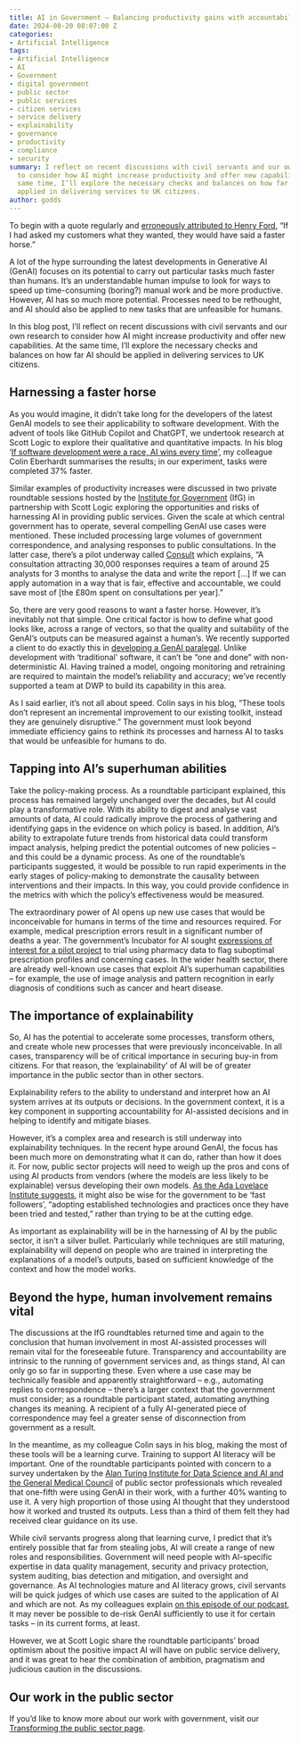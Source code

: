 ```yaml
---
title: AI in Government – Balancing productivity gains with accountability
date: 2024-08-20 08:07:00 Z
categories:
- Artificial Intelligence
tags:
- Artificial Intelligence
- AI
- Government
- digital government
- public sector
- public services
- citizen services
- service delivery
- explainability
- governance
- productivity
- compliance
- security
summary: I reflect on recent discussions with civil servants and our own research
  to consider how AI might increase productivity and offer new capabilities. At the
  same time, I’ll explore the necessary checks and balances on how far AI should be
  applied in delivering services to UK citizens.
author: godds
---
```


To begin with a quote regularly and [erroneously attributed to Henry Ford](https://quoteinvestigator.com/2011/07/28/ford-faster-horse/), “If I had asked my customers what they wanted, they would have said a faster horse.”

A lot of the hype surrounding the latest developments in Generative AI (GenAI) focuses on its potential to carry out particular tasks much faster than humans. It’s an understandable human impulse to look for ways to speed up time-consuming (boring?) manual work and be more productive. However, AI has so much more potential. Processes need to be rethought, and AI should also be applied to new tasks that are unfeasible for humans.

In this blog post, I’ll reflect on recent discussions with civil servants and our own research to consider how AI might increase productivity and offer new capabilities. At the same time, I’ll explore the necessary checks and balances on how far AI should be applied in delivering services to UK citizens.

## Harnessing a faster horse

As you would imagine, it didn’t take long for the developers of the latest GenAI models to see their applicability to software development. With the advent of tools like GitHub Copilot and ChatGPT, we undertook research at Scott Logic to explore their qualitative and quantitative impacts. In his blog ‘[If software development were a race, AI wins every time](https://blog.scottlogic.com/2023/12/18/software-development-ai-wins-the-race.html)’, my colleague Colin Eberhardt summarises the results; in our experiment, tasks were completed 37% faster.

Similar examples of productivity increases were discussed in two private roundtable sessions hosted by the [Institute for Government](https://www.instituteforgovernment.org.uk/) (IfG) in partnership with Scott Logic exploring the opportunities and risks of harnessing AI in providing public services. Given the scale at which central government has to operate, several compelling GenAI use cases were mentioned. These included processing large volumes of government correspondence, and analysing responses to public consultations. In the latter case, there’s a pilot underway called [Consult](https://ai.gov.uk/projects/consult/) which explains, “A consultation attracting 30,000 responses requires a team of around 25 analysts for 3 months to analyse the data and write the report \[...\] If we can apply automation in a way that is fair, effective and accountable, we could save most of \[the £80m spent on consultations per year\].”

So, there are very good reasons to want a faster horse. However, it’s inevitably not that simple. One critical factor is how to define what good looks like, across a range of vectors, so that the quality and suitability of the GenAI’s outputs can be measured against a human’s. We recently supported a client to do exactly this in [developing a GenAI paralegal](https://www.scottlogic.com/our-work/blinqx-building-genai-paralegal). Unlike development with ‘traditional’ software, it can’t be “one and done” with non-deterministic AI. Having trained a model, ongoing monitoring and retraining are required to maintain the model’s reliability and accuracy; we’ve recently supported a team at DWP to build its capability in this area.

As I said earlier, it’s not all about speed. Colin says in his blog, “These tools don’t represent an incremental improvement to our existing toolkit, instead they are genuinely disruptive.” The government must look beyond immediate efficiency gains to rethink its processes and harness AI to tasks that would be unfeasible for humans to do.

## Tapping into AI’s superhuman abilities

Take the policy-making process. As a roundtable participant explained, this process has remained largely unchanged over the decades, but AI could play a transformative role. With its ability to digest and analyse vast amounts of data, AI could radically improve the process of gathering and identifying gaps in the evidence on which policy is based. In addition, AI’s ability to extrapolate future trends from historical data could transform impact analysis, helping predict the potential outcomes of new policies – and this could be a dynamic process. As one of the roundtable’s participants suggested, it would be possible to run rapid experiments in the early stages of policy-making to demonstrate the causality between interventions and their impacts. In this way, you could provide confidence in the metrics with which the policy’s effectiveness would be measured.

The extraordinary power of AI opens up new use cases that would be inconceivable for humans in terms of the time and resources required. For example, medical prescription errors result in a significant number of deaths a year. The government’s Incubator for AI sought [expressions of interest for a pilot project](https://ai.gov.uk/files/Incubator%20for%20AI%20-%20Expressions%20of%20Interest%20for%20Pharmacy%20Data%20project.pdf) to trial using pharmacy data to flag suboptimal prescription profiles and concerning cases. In the wider health sector, there are already well-known use cases that exploit AI’s superhuman capabilities – for example, the use of image analysis and pattern recognition in early diagnosis of conditions such as cancer and heart disease.

## The importance of explainability

So, AI has the potential to accelerate some processes, transform others, and create whole new processes that were previously inconceivable. In all cases, transparency will be of critical importance in securing buy-in from citizens. For that reason, the ‘explainability’ of AI will be of greater importance in the public sector than in other sectors.

Explainability refers to the ability to understand and interpret how an AI system arrives at its outputs or decisions. In the government context, it is a key component in supporting accountability for AI-assisted decisions and in helping to identify and mitigate biases.

However, it’s a complex area and research is still underway into explainability techniques. In the recent hype around GenAI, the focus has been much more on demonstrating what it can do, rather than how it does it. For now, public sector projects will need to weigh up the pros and cons of using AI products from vendors (where the models are less likely to be explainable) versus developing their own models. [As the Ada Lovelace Institute suggests](https://www.adalovelaceinstitute.org/policy-briefing/foundation-models-public-sector/), it might also be wise for the government to be ‘fast followers’, “adopting established technologies and practices once they have been tried and tested,” rather than trying to be at the cutting edge.

As important as explainability will be in the harnessing of AI by the public sector, it isn’t a silver bullet. Particularly while techniques are still maturing, explainability will depend on people who are trained in interpreting the explanations of a model’s outputs, based on sufficient knowledge of the context and how the model works.

## Beyond the hype, human involvement remains vital

The discussions at the IfG roundtables returned time and again to the conclusion that human involvement in most AI-assisted processes will remain vital for the foreseeable future. Transparency and accountability are intrinsic to the running of government services and, as things stand, AI can only go so far in supporting these. Even where a use case may be technically feasible and apparently straightforward – e.g., automating replies to correspondence – there’s a larger context that the government must consider; as a roundtable participant stated, automating anything changes its meaning. A recipient of a fully AI-generated piece of correspondence may feel a greater sense of disconnection from government as a result.

In the meantime, as my colleague Colin says in his blog, making the most of these tools will be a learning curve. Training to support AI literacy will be important. One of the roundtable participants pointed with concern to a survey undertaken by the [Alan Turing Institute for Data Science and AI and the General Medical Council](https://www.turing.ac.uk/research/research-projects/understanding-use-and-impacts-perceptive-predictive-and-generative-ai) of public sector professionals which revealed that one-fifth were using GenAI in their work, with a further 40% wanting to use it. A very high proportion of those using AI thought that they understood how it worked and trusted its outputs. Less than a third of them felt they had received clear guidance on its use.

While civil servants progress along that learning curve, I predict that it’s entirely possible that far from stealing jobs, AI will create a range of new roles and responsibilities. Government will need people with AI-specific expertise in data quality management, security and privacy protection, system auditing, bias detection and mitigation, and oversight and governance. As AI technologies mature and AI literacy grows, civil servants will be quick judges of which use cases are suited to the application of AI and which are not. As my colleagues explain [on this episode of our podcast](https://blog.scottlogic.com/2024/07/08/beyond-the-hype-will-we-ever-be-able-to-secure-genai.html), it may never be possible to de-risk GenAI sufficiently to use it for certain tasks – in its current forms, at least.

However, we at Scott Logic share the roundtable participants’ broad optimism about the positive impact AI will have on public service delivery, and it was great to hear the combination of ambition, pragmatism and judicious caution in the discussions.

## Our work in the public sector

If you’d like to know more about our work with government, visit our [Transforming the public sector page](https://www.scottlogic.com/what-we-do/transforming-the-public-sector).